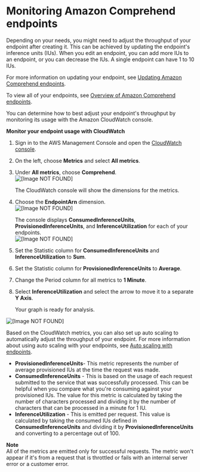 # Monitoring Amazon Comprehend endpoints<a name="manage-endpoints-monitor"></a>

Depending on your needs, you might need to adjust the throughput of your endpoint after creating it\. This can be achieved by updating the endpoint's inference units \(IUs\)\. When you edit an endpoint, you can add more IUs to an endpoint, or you can decrease the IUs\. A single endpoint can have 1 to 10 IUs\. 

For more information on updating your endpoint, see [Updating Amazon Comprehend endpoints](manage-endpoints-update.md)\.

To view all of your endpoints, see [Overview of Amazon Comprehend endpoints](manage-endpoints-overview.md)\.

You can determine how to best adjust your endpoint's throughput by monitoring its usage with the Amazon CloudWatch console\.

**Monitor your endpoint usage with CloudWatch**

1. Sign in to the AWS Management Console and open the [CloudWatch console](https://console.aws.amazon.com/cloudwatch/)\.

1. On the left, choose **Metrics** and select **All metrics**\.

1. Under **All metrics**, choose **Comprehend**\.  
![\[Image NOT FOUND\]](http://docs.aws.amazon.com/comprehend/latest/dg/images/cloudwatch-metrics1.png)

   The CloudWatch console will show the dimensions for the metrics\. 

1. Choose the **EndpointArn** dimension\.   
![\[Image NOT FOUND\]](http://docs.aws.amazon.com/comprehend/latest/dg/images/cloudwatch-metrics2.png)

   The console displays **ConsumedInferenceUnits**, **ProvisionedInferenceUnits**, and **InferenceUtilization** for each of your endpoints\.  
![\[Image NOT FOUND\]](http://docs.aws.amazon.com/comprehend/latest/dg/images/cloudwatch-metrics3.png)

1. Set the Statistic column for **ConsumedInferenceUnits** and **InferenceUtilization** to **Sum**\.

1. Set the Statistic column for **ProvisionedInferenceUnits** to **Average**\.

1. Change the Period column for all metrics to **1 Minute**\.

1. Select **InferenceUtilization** and select the arrow to move it to a separate **Y Axis**\.

   Your graph is ready for analysis\. 

     
![\[Image NOT FOUND\]](http://docs.aws.amazon.com/comprehend/latest/dg/images/graphed_metrics_endpoint.png)

Based on the CloudWatch metrics, you can also set up auto scaling to automatically adjust the throughput of your endpoint\. For more information about using auto scaling with your endpoints, see [Auto scaling with endpoints](comprehend-autoscaling.md)\. 


+ **ProvisionedInferenceUnits**\- This metric represents the number of average provisioned IUs at the time the request was made\. 
+ **ConsumedInferenceUnits** \- This is based on the usage of each request submitted to the service that was successfully processed\. This can be helpful when you compare what you're consuming against your provisioned IUs\. The value for this metric is calculated by taking the number of characters processed and dividing it by the number of characters that can be processed in a minute for 1 IU\. 
+ **InferenceUtilization** \- This is emitted per request\. This value is calculated by taking the consumed IUs defined in **ConsumedInferenceUnits** and dividing it by **ProvisionedInferenceUnits** and converting to a percentage out of 100\. 

**Note**  
 All of the metrics are emitted only for successful requests\. The metric won't appear if it's from a request that is throttled or fails with an internal server error or a customer error\. 